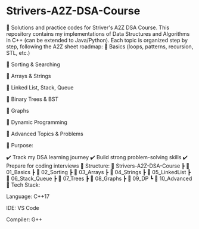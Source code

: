 # Strivers-A2Z-DSA-Course
🚀 Solutions and practice codes for Striver's A2Z DSA Course. This repository contains my implementations of Data Structures and Algorithms in C++ (can be extended to Java/Python). Each topic is organized step by step, following the A2Z sheet roadmap:
🔹 Basics (loops, patterns, recursion, STL, etc.)

🔹 Sorting & Searching

🔹 Arrays & Strings

🔹 Linked List, Stack, Queue

🔹 Binary Trees & BST

🔹 Graphs

🔹 Dynamic Programming

🔹 Advanced Topics & Problems

🎯 Purpose:

✔️ Track my DSA learning journey
✔️ Build strong problem-solving skills
✔️ Prepare for coding interviews
📂 Structure:
📁 Strivers-A2Z-DSA-Course
 ┣ 📂 01_Basics
 ┣ 📂 02_Sorting
 ┣ 📂 03_Arrays
 ┣ 📂 04_Strings
 ┣ 📂 05_LinkedList
 ┣ 📂 06_Stack_Queue
 ┣ 📂 07_Trees
 ┣ 📂 08_Graphs
 ┣ 📂 09_DP
 ┗ 📂 10_Advanced
🔧 Tech Stack:

Language: C++17

IDE: VS Code

Compiler: G++
